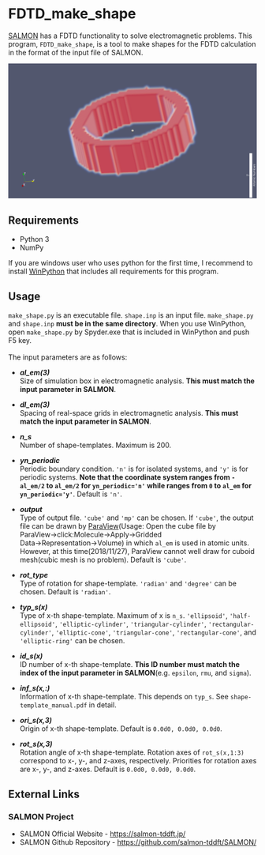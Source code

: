# FDTD_make_shape

[SALMON](https://salmon-tddft.jp/) has a FDTD functionality to solve electromagnetic problems. This program, `FDTD_make_shape`, is a tool to make shapes for the FDTD calculation in the format of the input file of SALMON.

![figure](examples/09_elliptic-ring/image.png)

## Requirements

 - Python 3
 - NumPy

If you are windows user who uses python for the first time, I recommend to install [WinPython](https://sourceforge.net/projects/winpython/) that includes all requirements for this program.

## Usage

`make_shape.py` is an executable file. `shape.inp` is an input file. `make_shape.py` and `shape.inp` **must be in the same directory**. When you use WinPython, open `make_shape.py` by Spyder.exe that is included in WinPython and push F5 key.<br><br>
The input parameters are as follows:<br>

- ***al_em(3)*** <br>
Size of simulation box in electromagnetic analysis. **This must match the input parameter in SALMON**.

- ***dl_em(3)*** <br>
Spacing of real-space grids in electromagnetic analysis. **This must match the input parameter in SALMON**.

- ***n_s*** <br>
Number of shape-templates. Maximum is 200.

- ***yn_periodic*** <br>
Periodic boundary condition. `'n'` is for isolated systems, and `'y'` is for periodic systems. **Note that the coordinate system ranges from `-al_em/2` to `al_em/2` for `yn_periodic='n'` while ranges from `0` to `al_em` for `yn_periodic='y'`**. Default is `'n'`.

- ***output*** <br>
Type of output file. `'cube'` and `'mp'` can be chosen. If `'cube'`, the output file can be drawn by [ParaView](https://www.paraview.org/download/)(Usage: Open the cube file by ParaView→click:Molecule→Apply→Gridded Data→Representation→Volume) in which `al_em` is used in atomic units. However, at this time(2018/11/27), ParaView cannot well draw for cuboid mesh(cubic mesh is no problem). Default is `'cube'`.

- ***rot_type*** <br>
Type of rotation for shape-template. `'radian'` and `'degree'` can be chosen. Default is `'radian'`.

- ***typ_s(x)*** <br>
Type of x-th shape-template. Maximum of x is `n_s`. `'ellipsoid'`, `'half-ellipsoid'`, `'elliptic-cylinder'`, `'triangular-cylinder'`, `'rectangular-cylinder'`, `'elliptic-cone'`, `'triangular-cone'`, `'rectangular-cone'`, and `'elliptic-ring'` can be chosen.

- ***id_s(x)*** <br>
ID number of x-th shape-template. **This ID number must match the index of the input parameter in SALMON**(e.g. `epsilon`, `rmu`, and `sigma`).

- ***inf_s(x,:)*** <br>
Information of x-th shape-template. This depends on `typ_s`. See `shape-template_manual.pdf` in detail.

- ***ori_s(x,3)*** <br>
Origin of x-th shape-template. Default is `0.0d0, 0.0d0, 0.0d0`.

- ***rot_s(x,3)*** <br>
Rotation angle of x-th shape-template. Rotation axes of `rot_s(x,1:3)` correspond to x-, y-, and z-axes, respectively. Priorities for rotation axes are x-, y-, and z-axes. Default is `0.0d0, 0.0d0, 0.0d0`.

## External Links

### SALMON Project
  - SALMON Official Website - https://salmon-tddft.jp/
  - SALMON Github Repository - https://github.com/salmon-tddft/SALMON/
